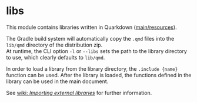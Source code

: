 # libs

This module contains libraries written in Quarkdown ([main/resources](src/main/resources)).

The Gradle build system will automatically copy the `.qmd` files into the `lib/qmd` directory of the distribution zip.  
At runtime, the CLI option `-l` or `--libs` sets the path to the library directory to use, which clearly defaults to `lib/qmd`.

In order to load a library from the library directory, the `.include {name}` function can be used.
After the library is loaded, the functions defined in the library can be used in the main document.

See [wiki: *Importing external libraries*](https://github.com/iamgio/quarkdown/wiki/importing-external-libraries) for further information.